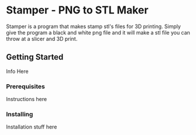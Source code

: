 # Stamper - PNG to STL Maker
Stamper is a program that makes stamp stl's files for 3D printing. Simply give the program a black and white png file and it will make a stl file you can throw at a slicer and 3D print.
## Getting Started
Info Here
### Prerequisites
Instructions here
### Installing
Installation stuff here
<!--stackedit_data:
eyJoaXN0b3J5IjpbMzg3MDM2NTI1LDE1MTExNTIyMiw1NzQ2MT
EyMjFdfQ==
-->